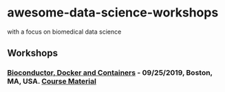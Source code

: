 # awesome-data-science-workshops
with a focus on biomedical data science

## Workshops

### [Bioconductor, Docker and Containers](https://www.meetup.com/Boston-R-Bioconductor-for-genomics/events/262389836/) - 09/25/2019, Boston, MA, USA. [Course Material](https://github.com/nturaga)
